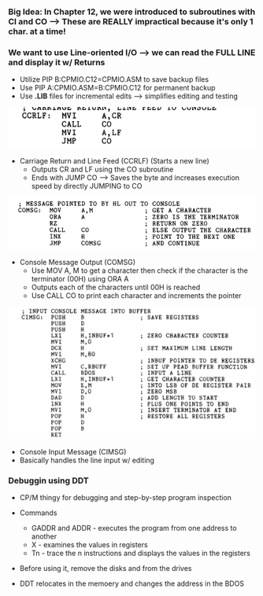 ### Big Idea: In Chapter 12, we were introduced to subroutines with CI and CO --> These are REALLY impractical because it's only 1 char. at a time!

### We want to use Line-oriented I/O --> we can read the FULL LINE and display it w/ Returns

* Utilize PIP B:CPMIO.C12=CPMIO.ASM to save backup files
* Use PIP A:CPMIO.ASM=B:CPMIO.C12 for permanent backup
* Use **.LIB** files for incremental edits --> simplifies editing and testing


![Alt text](image-2.png)
* Carriage Return and Line Feed (CCRLF) (Starts a new line)
    * Outputs CR and LF using the CO subroutine
    * Ends with JUMP CO --> Saves the byte and increases execution speed by directly JUMPING to CO

![Alt text](image-3.png)
* Console Message Output (COMSG)
    * Use MOV A, M to get a character then check if the character is the terminator (00H) using ORA A
    * Outputs each of the characters until 00H is reached 
    * Use CALL CO to print each character and increments the pointer

![Alt text](image-4.png)
* Console Input Message (CIMSG)
* Basically handles the line input w/ editing

### Debuggin using DDT
* CP/M thingy for debugging and step-by-step program inspection
* Commands
    * GADDR and ADDR - executes the program from one address to another
    * X - examines the values in registers
    * Tn - trace the n instructions and displays the values in the registers

* Before using it, remove the disks and from the drives 
* DDT relocates in the memoery and changes the address in the BDOS 
 